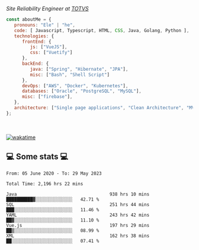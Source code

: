 <p><em>Site Reliability Engineer at <a href="https://www.totvs.com/">TOTVS</a></br>
</em></p>


```javascript
const aboutMe = {
   pronouns: "Ele" | "he",
   code: [ Javascript, Typescript, HTML, CSS, Java, Golang, Python ],
   technologies: {
      frontEnd: {
         js: ["VueJS"],
         css: ["Vuetify"]
      },
      backEnd: {
         java: ["Spring", "Hibernate", "JPA"],
         misc: ["Bash", "Shell Script"]
      },
      devOps: ["AWS", "Docker", "Kubernetes"],
      databases: ["Oracle", "PostgreSQL", "MySQL"],
      misc: ["firebase"],
   },
   architecture: ["Single page applications", "Clean Architecture", "MVC", "Microservices"],
};
```
</br></br>
[![wakatime](https://wakatime.com/badge/user/a3a8ed06-d304-4d6b-bc86-4adc418cdea7.svg)](https://wakatime.com/@a3a8ed06-d304-4d6b-bc86-4adc418cdea7)
<h2>💻 Some stats 💻</h2>

<!--START_SECTION:waka-->

```text
From: 05 June 2020 - To: 29 May 2023

Total Time: 2,196 hrs 22 mins

Java                                   938 hrs 10 mins ██████████▓░░░░░░░░░░░░░░   42.71 %
SQL                                    251 hrs 44 mins ███░░░░░░░░░░░░░░░░░░░░░░   11.46 %
YAML                                   243 hrs 42 mins ██▓░░░░░░░░░░░░░░░░░░░░░░   11.10 %
Vue.js                                 197 hrs 29 mins ██▒░░░░░░░░░░░░░░░░░░░░░░   08.99 %
XML                                    162 hrs 38 mins ██░░░░░░░░░░░░░░░░░░░░░░░   07.41 %
```

<!--END_SECTION:waka-->
